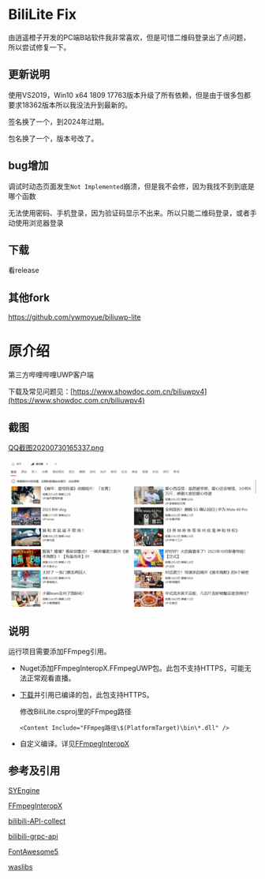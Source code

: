 # BiliLite Fix

由逍遥橙子开发的PC端B站软件我非常喜欢，但是可惜二维码登录出了点问题，所以尝试修复一下。

## 更新说明

使用VS2019，Win10 x64 1809 17763版本升级了所有依赖，但是由于很多包都要求18362版本所以我没法升到最新的。

签名换了一个，到2024年过期。

包名换了一个，版本号改了。

## bug增加

调试时动态页面发生`Not Implemented`崩溃，但是我不会修，因为我找不到到底是哪个函数

无法使用密码、手机登录，因为验证码显示不出来。所以只能二维码登录，或者手动使用浏览器登录

## 下载

看release

## 其他fork

https://github.com/ywmoyue/biliuwp-lite

# 原介绍

第三方哔哩哔哩UWP客户端

下载及常见问题见：[https://www.showdoc.com.cn/biliuwpv4](https://www.showdoc.com.cn/biliuwpv4)

## 截图

[QQ截图20200730165337.png](https://vip1.loli.net/2020/08/02/rGLMwtVSYmaKgxi.png)

![](./screenshot/ui.png)

## 说明

运行项目需要添加FFmpeg引用。

- Nuget添加FFmpegInteropX.FFmpegUWP包。此包不支持HTTPS，可能无法正常观看直播。

- [下载](https://xiaoyaocz.lanzoui.com/i6aLtpn0kcf)并引用已编译的包，此包支持HTTPS。

	修改BiliLite.csproj里的FFmpeg路径
		
	```
	<Content Include="FFmpeg路径\$(PlatformTarget)\bin\*.dll" />
	```
	
- 自定义编译。详见[FFmpegInteropX](https://github.com/ffmpeginteropx/FFmpegInteropX)

## 参考及引用

[SYEngine](https://github.com/ShanYe/SYEngine)

[FFmpegInteropX](https://github.com/ffmpeginteropx/FFmpegInteropX)

[bilibili-API-collect](https://github.com/SocialSisterYi/bilibili-API-collect)

[bilibili-grpc-api](https://github.com/SeeFlowerX/bilibili-grpc-api)

[FontAwesome5](https://github.com/MartinTopfstedt/FontAwesome5)

[waslibs](https://github.com/wasteam/waslibs)
